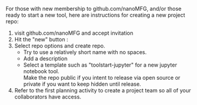 For those with new membership to github.com/nanoMFG, and/or those ready to start a new tool, here are instructions for creating a new project repo: <br>

1) visit github.com/nanoMFG and accept invitation<br>
2) Hit the "new" button :<br>
3) Select repo options and create repo.
   - Try to use a relatively short name with no spaces.<br>
   - Add a description<br>
   - Select a template such as "toolstart-jupyter" for a new jupyter notebook tool. <br>
Make the repo public if you intent to release via open source or private if you want to keep hidden until release.<br>
4) Refer to the first planning activity to create a project team so all of your collaborators have access.

